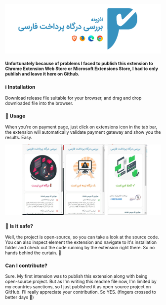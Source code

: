 ![](README/header.jpg)

#### Unfortunately because of problems I faced to publish this extension to Chrome Extension Web Store or Microsoft Extensions Store, I had to only publish and leave it here on Github.

##### 

### ℹ Installation

Download release file suitable for your browser, and drag and drop downloaded file into the browser.

### 🦺 Usage

When you're on payment page, just click on extensions icon in the tab bar, the extension will automatically validate payment gateway and show you the results. Easy.

![](README/validation_states.jpg)



### 🔐 Is it safe?

Well, the project is open-source, so you can take a look at the source code. You can also inspect element the extension and navigate to it's installation folder and check out the code running by the extension right there. So no hands behind the curtain. 🙌



### Can I contribute?

Sure. My first intension was to publish this extension along with being open-source project. But as I'm writing this readme file now, I'm limited by my countries sanctions, so I just published it as open-source project on GitHub. I'll really appreciate your contribution. So YES. (fingers crossed to better days 🤞)
